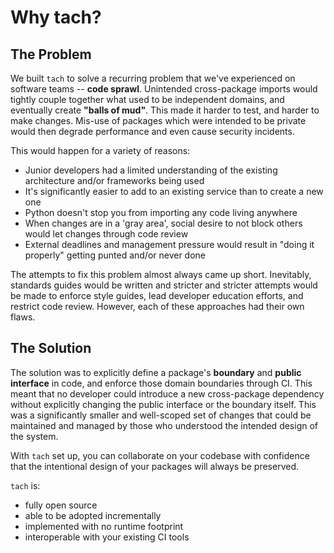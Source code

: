# Why tach?

## The Problem
We built `tach` to solve a recurring problem that we've experienced on software teams -- **code sprawl**. Unintended cross-package imports would tightly couple together what used to be independent domains, and eventually create **"balls of mud"**. This made it harder to test, and harder to make changes. Mis-use of packages which were intended to be private would then degrade performance and even cause security incidents.

This would happen for a variety of reasons:

- Junior developers had a limited understanding of the existing architecture and/or frameworks being used
- It's significantly easier to add to an existing service than to create a new one
- Python doesn't stop you from importing any code living anywhere
- When changes are in a 'gray area', social desire to not block others would let changes through code review
- External deadlines and management pressure would result in "doing it properly" getting punted and/or never done

The attempts to fix this problem almost always came up short. Inevitably, standards guides would be written and stricter and stricter attempts would be made to enforce style guides, lead developer education efforts, and restrict code review. However, each of these approaches had their own flaws. 

## The Solution
The solution was to explicitly define a package's **boundary** and **public interface** in code, and enforce those domain boundaries through CI. This meant that no developer could introduce a new cross-package dependency without explicitly changing the public interface or the boundary itself. This was a significantly smaller and well-scoped set of changes that could be maintained and managed by those who understood the intended design of the system.

With `tach` set up, you can collaborate on your codebase with confidence that the intentional design of your packages will always be preserved.

`tach` is:

- fully open source
- able to be adopted incrementally
- implemented with no runtime footprint
- interoperable with your existing CI tools